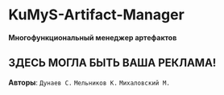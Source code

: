 # KuMyS-Artifact-Manager

#### Многофункциональный менеджер артефактов

## ЗДЕСЬ МОГЛА БЫТЬ ВАША РЕКЛАМА!
**Авторы**: `Дунаев С.` `Мельников К.` `Михаловский М.`
